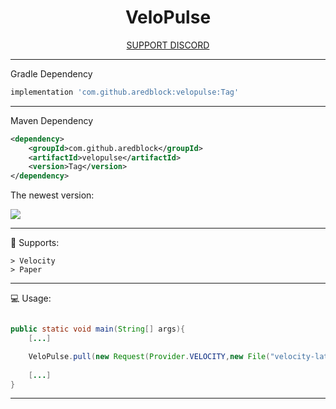 <!--suppress HtmlDeprecatedAttribute -->
<div align="center">


<div>
    <h1>VeloPulse</h1>
    <a href="https://discord.gg/YZ45WMJtuY">SUPPORT DISCORD</a>
</div>
</div>

****

Gradle Dependency

````groovy
implementation 'com.github.aredblock:velopulse:Tag'
````
****

Maven Dependency
````xml
<dependency>
    <groupId>com.github.aredblock</groupId>
    <artifactId>velopulse</artifactId>
    <version>Tag</version>
</dependency>
````

The newest version:

[![](https://jitpack.io/v/aredblock/Minestom-virtual.svg)](https://jitpack.io/#aredblock/Minestom-virtual)

***

🚀 Supports:
````
> Velocity 
> Paper
````

***

💻 Usage:

````java

public static void main(String[] args){
    [...]

    VeloPulse.pull(new Request(Provider.VELOCITY,new File("velocity-latest.jar")));
    
    [...]
}
````

****
